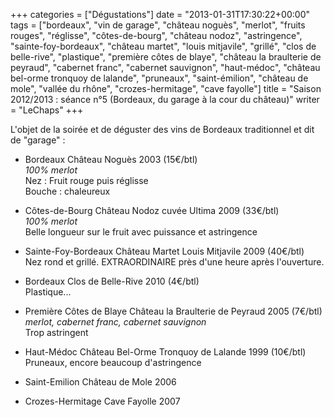 +++
categories = ["Dégustations"]
date = "2013-01-31T17:30:22+00:00"
tags = ["bordeaux", "vin de garage", "château noguès", "merlot", "fruits rouges", "réglisse", "côtes-de-bourg", "château nodoz", "astringence", "sainte-foy-bordeaux", "château martet", "louis mitjavile", "grillé", "clos de belle-rive", "plastique", "première côtes de blaye", "château la braulterie de peyraud", "cabernet franc", "cabernet sauvignon", "haut-médoc", "château bel-orme tronquoy de lalande", "pruneaux", "saint-émilion", "château de mole", "vallée du rhône", "crozes-hermitage", "cave fayolle"]
title = "Saison 2012/2013 : séance n°5 (Bordeaux, du garage à la cour du château)"
writer = "LeChaps"
+++

L'objet de la soirée et de déguster des vins de Bordeaux traditionnel et dit de "garage" :

* Bordeaux Château Noguès 2003 (15€/btl)  
_100% merlot_  
Nez : Fruit rouge puis réglisse  
Bouche : chaleureux

* Côtes-de-Bourg Château Nodoz cuvée Ultima 2009 (33€/btl)  
_100% merlot_  
Belle longueur sur le fruit avec puissance et astringence

* Sainte-Foy-Bordeaux Château Martet Louis Mitjavile 2009 (40€/btl) <i class="fa fa-plus-circle"></i>  
Nez rond et grillé. EXTRAORDINAIRE près d'une heure après l'ouverture.

* Bordeaux Clos de Belle-Rive 2010 (4€/btl)  
Plastique...

* Première Côtes de Blaye Château la Braulterie de Peyraud 2005 (7€/btl)  
_merlot, cabernet franc, cabernet sauvignon_  
Trop astringent

* Haut-Médoc Château Bel-Orme Tronquoy de Lalande 1999 (10€/btl) <i class="fa fa-plus-circle"></i>  
Pruneaux, encore beaucoup d'astringence

* Saint-Emilion Château de Mole 2006

* Crozes-Hermitage Cave Fayolle 2007
